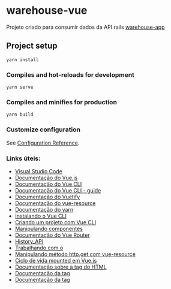 # warehouse-vue

Projeto criado para consumir dados da API rails [warehouse-app](https://github.com/cellaaleo/warehouse-app)

## Project setup
```
yarn install
```

### Compiles and hot-reloads for development
```
yarn serve
```

### Compiles and minifies for production
```
yarn build
```

### Customize configuration
See [Configuration Reference](https://cli.vuejs.org/config/).

### Links úteis:
- [Visual Studio Code](https://code.visualstudio.com/)
- [Documentação do Vue.js](https://vuejs.org/)
- [Documentação do Vue CLI](https://cli.vuejs.org/)
- [Documentação do Vue CLI - guide](https://cli.vuejs.org/guide/)
- [Documentação do Vuetify](https://v2.vuetifyjs.com/en/)
- [Documentação do vue-resource](https://github.com/pagekit/vue-resource)
- [Documentação do yarn](https://classic.yarnpkg.com/lang/en/docs/install/#debian-stable)
- [Instalando o Vue CLI](https://cli.vuejs.org/guide/installation.html)
- [Criando um projeto com Vue CLI](https://cli.vuejs.org/guide/creating-a-project.html#vue-create)
- [Manipulando componentes](https://v2.vuejs.org/v2/guide/#Composing-with-Components)
- [Documentação do Vue Router](https://router.vuejs.org/)
- [History_API](https://developer.mozilla.org/en-US/docs/Web/API/History_API)
- [Trabalhando com o <router-link>](https://router.vuejs.org/guide/advanced/extending-router-link.html#extending-routerlink)
- [Manipulando método http.get com vue-resource](https://github.com/pagekit/vue-resource/blob/develop/docs/http.md)
- [Ciclo de vida mounted em Vue.js](https://v2.vuejs.org/v2/api/#mounted)
- [Documentação sobre a tag <table> do HTML](https://developer.mozilla.org/en-US/docs/Web/HTML/Element/table)
- [Documentação da tag <thead>](https://developer.mozilla.org/en-US/docs/Web/HTML/Element/thead)
- [Documentação da tag <tbody>](https://developer.mozilla.org/en-US/docs/Web/HTML/Element/tbody)